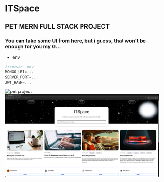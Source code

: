 # ITSpace

## PET MERN FULL STACK PROJECT

### You can take some UI from here, but i guess, that won't be enough for you my G...

- env
```js
//server .env
MONGO_URI=...
SERVER_PORT=...
JWT_HASH=...
```

![pet project](https://external-content.duckduckgo.com/iu/?u=https%3A%2F%2Fkubrick.htvapps.com%2Fhtv-prod%2Fibmig%2Fcms%2Fimage%2Fkmbc%2F29709380-29709380.jpg%3Fcrop%3D1.00xw%3A1.00xh%3B0%2C0%26resize%3D900%3A*&f=1&nofb=1&ipt=8017b2324e63f89822e16213812faf75b294003c72bfcf516b872f95db21d765)
![interface](image.png)
